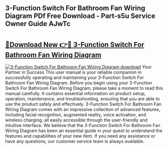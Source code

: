 ## 3-Function Switch For Bathroom Fan Wiring Diagram PDf Free Download - Part-s5u Service Owner Guide AJwTc

# <h2><a href="http://dfsu7i.blite.top/?on=3-Function+Switch+For+Bathroom+Fan+Wiring+Diagram">🔗Download New 👉🔴 3-Function Switch For Bathroom Fan Wiring Diagram</a></h2>

[![3-Function Switch For Bathroom Fan Wiring Diagram download](https://i.imgur.com/lujVjoI.png)](http://dfsu7i.blite.top/?on=3-Function+Switch+For+Bathroom+Fan+Wiring+Diagram)
Your Partner in Success This user manual is your reliable companion in successfully operating and maintaining your 3-Function Switch For Bathroom Fan Wiring Diagram. Before you begin using your 3-Function Switch For Bathroom Fan Wiring Diagram, please take a moment to read this manual carefully. It contains essential information on product setup, operation, maintenance, and troubleshooting, ensuring that you are able to use the product safely and effectively. 3-Function Switch For Bathroom Fan Wiring Diagram comes with an impressive collection of advanced features, including facial recognition, augmented reality, voice activation, and wireless charging, all easily accessible through the user-friendly and intuitive interface. We believe that the 3-Function Switch For Bathroom Fan Wiring Diagram has been an essential guide in your quest to understand the features and capabilities of your new item. If you need any assistance or have any questions, our customer service team is always available.
